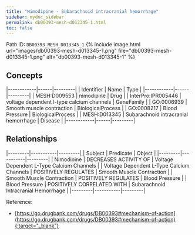 ```yaml
---
title: "Nimodipine - Subarachnoid intracranial hemorrhage"
sidebar: mydoc_sidebar
permalink: db00393-mesh-d013345-1.html
toc: false 
---
```



Path ID: `DB00393_MESH_D013345_1`
{% include image.html url="images/db00393-mesh-d013345-1.png" file="db00393-mesh-d013345-1.png" alt="db00393-mesh-d013345-1" %}

## Concepts

|------------|------|---------|
| Identifier | Name | Type    |
|------------|------|---------|
| MESH:D009553 | nimodipine | Drug |
| InterPro:IPR005446 | voltage dependent l-type calcium channels | GeneFamily |
| GO:0006939 | Smooth muscle contraction | BiologicalProcess |
| GO:0008217 | Blood Pressure | BiologicalProcess |
| MESH:D013345 | Subarachnoid intracranial hemorrhage | Disease |
|------------|------|---------|

## Relationships

|---------|-----------|---------|
| Subject | Predicate | Object  |
|---------|-----------|---------|
| Nimodipine | DECREASES ACTIVITY OF | Voltage Dependent L-Type Calcium Channels |
| Voltage Dependent L-Type Calcium Channels | POSITIVELY REGULATES | Smooth Muscle Contraction |
| Smooth Muscle Contraction | POSITIVELY REGULATES | Blood Pressure |
| Blood Pressure | POSITIVELY CORRELATED WITH | Subarachnoid Intracranial Hemorrhage |
|---------|-----------|---------|

Reference:
  - [https://go.drugbank.com/drugs/DB00393#mechanism-of-action](https://go.drugbank.com/drugs/DB00393#mechanism-of-action){:target="_blank"}